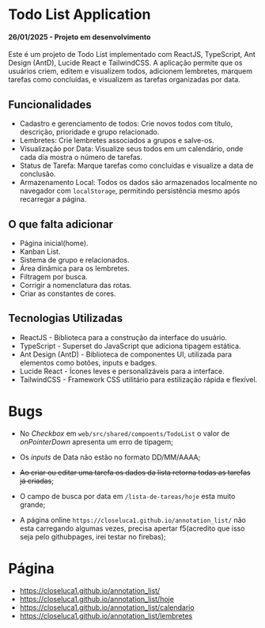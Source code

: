 # Todo List Application

#### 26/01/2025 - Projeto em desenvolvimento

Este é um projeto de Todo List implementado com ReactJS, TypeScript, Ant Design (AntD), Lucide React e TailwindCSS. A aplicação permite que os usuários criem, editem e visualizem todos, adicionem lembretes, marquem tarefas como concluídas, e visualizem as tarefas organizadas por data.

## Funcionalidades

- Cadastro e gerenciamento de todos: Crie novos todos com título, descrição, prioridade e grupo relacionado.
- Lembretes: Crie lembretes associados a grupos e salve-os.
- Visualização por Data: Visualize seus todos em um calendário, onde cada dia mostra o número de tarefas.
- Status de Tarefa: Marque tarefas como concluídas e visualize a data de conclusão.
- Armazenamento Local: Todos os dados são armazenados localmente no navegador com `localStorage`, permitindo persistência mesmo após recarregar a página.

## O que falta adicionar

- Página inicial(home).
- Kanban List.
- Sistema de grupo e relacionados.
- Área dinâmica para os lembretes.
- Filtragem por busca.
- Corrigir a nomenclatura das rotas.
- Criar as constantes de cores.

## Tecnologias Utilizadas

- ReactJS - Biblioteca para a construção da interface do usuário.
- TypeScript - Superset do JavaScript que adiciona tipagem estática.
- Ant Design (AntD) - Biblioteca de componentes UI, utilizada para elementos como botões, inputs e badges.
- Lucide React - Ícones leves e personalizáveis para a interface.
- TailwindCSS - Framework CSS utilitário para estilização rápida e flexível.

#

# Bugs

- No _Checkbox_ em `web/src/shared/compoents/TodoList` o valor de _onPointerDown_ apresenta um erro de tipagem;

- Os _inputs_ de Data não estão no formato DD/MM/AAAA;

- ~~Ao criar ou editar uma tarefa os dados da lista retorna todas as tarefas já criadas~~;

- O campo de busca por data em `/lista-de-tareas/hoje` esta muito grande;

- A página online `https://closeluca1.github.io/annotation_list/` não esta carregando algumas vezes, precisa apertar f5(acredito que isso seja pelo githubpages, irei testar no firebas);


# Página 
- https://closeluca1.github.io/annotation_list/
- https://closeluca1.github.io/annotation_list/hoje
- https://closeluca1.github.io/annotation_list/calendario
- https://closeluca1.github.io/annotation_list/lembretes
